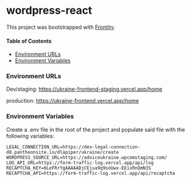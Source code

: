 # wordpress-react

This project was bootstrapped with [Frontity](https://frontity.org/).

#### Table of Contents

- [Environment URLs](#environment-urls)
- [Environment Variables](#environment-variables)

### Environment URLs 

Dev/staging: https://ukraine-frontend-staging.vercel.app/home

production: https://ukraine-frontend.vercel.app/home

### Environment Variables 

Create a .env file in the root of the project and populate said file with the following variables:

```
LEGAL_CONNECTION_URL=https://dev-legal-connection-d8.pantheonsite.io/dlapiper/ukraine/create
WORDPRESS_SOURCE_URL=https://adviceukraine.wpcomstaging.com/
LOG_API_URL=https://form-traffic-log.vercel.app/api/log
RECAPTCHA_KEY=6LeFRrYgAAAAADjCEjua9q9soUwx-EEixRnQmN3S
RECAPTCHA_API=https://form-traffic-log.vercel.app/api/recaptcha
```